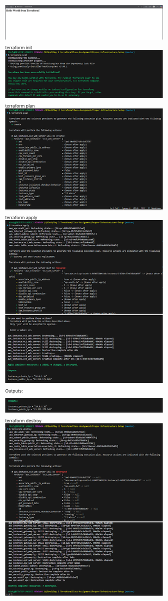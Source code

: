 ![alt text](image-5.png)


terraform init
![alt text](image.png)


terraform plan
![alt text](image-1.png)


terraform apply
![alt text](image-6.png)
![alt text](image-7.png)


Outputs:

![alt text](image-8.png)


terraform destroy
![alt text](image-9.png)
![alt text](image-10.png)